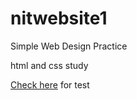 # nitwebsite1
Simple Web Design Practice

html and css study

[Check here](https://wnswns0324.github.io/nitwebsite1) for test
